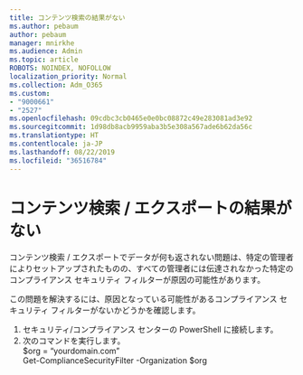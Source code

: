 ```yaml
---
title: コンテンツ検索の結果がない
ms.author: pebaum
author: pebaum
manager: mnirkhe
ms.audience: Admin
ms.topic: article
ROBOTS: NOINDEX, NOFOLLOW
localization_priority: Normal
ms.collection: Adm_O365
ms.custom:
- "9000661"
- "2527"
ms.openlocfilehash: 09cdbc3cb0465e0e0bc08872c49e283081ad3e92
ms.sourcegitcommit: 1d98db8acb9959aba3b5e308a567ade6b62da56c
ms.translationtype: HT
ms.contentlocale: ja-JP
ms.lasthandoff: 08/22/2019
ms.locfileid: "36516784"
---
```

# <a name="no-results-from-content-searchexports"></a>コンテンツ検索 / エクスポートの結果がない

コンテンツ検索 / エクスポートでデータが何も返されない問題は、特定の管理者によりセットアップされたものの、すべての管理者には伝達されなかった特定のコンプライアンス セキュリティ フィルターが原因の可能性があります。

この問題を解決するには、原因となっている可能性があるコンプライアンス セキュリティ フィルターがないかどうかを確認します。
1. セキュリティ/コンプライアンス センターの PowerShell に接続します。
2. 次のコマンドを実行します。
<br>$org = “yourdomain.com”
<br>Get-ComplianceSecurityFilter -Organization $org